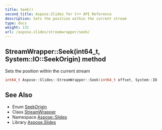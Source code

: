 ```yaml
---
title: Seek()
second_title: Aspose.Slides for C++ API Reference
description: Sets the position within the current stream
type: docs
weight: 131
url: /aspose.slides/streamwrapper/seek/
---
```

## StreamWrapper::Seek(int64_t, System::IO::SeekOrigin) method


Sets the position within the current stream

```cpp
int64_t Aspose::Slides::StreamWrapper::Seek(int64_t offset, System::IO::SeekOrigin origin) override
```

## See Also

* Enum [SeekOrigin](../../../system.io/seekorigin/)
* Class [StreamWrapper](../)
* Namespace [Aspose::Slides](../../)
* Library [Aspose.Slides](../../../)